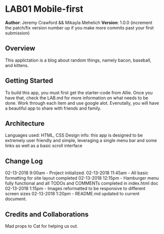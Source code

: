 # LAB01 Mobile-first

**Author**: Jeremy Crawford && Mikayla Mehelich
**Version**: 1.0.0 (increment the patch/fix version number up if you make more commits past your first submission)

## Overview
This applictation is a blog about random things, namely bacon, baseball, and kittens.

## Getting Started
To build this app, you must first get the starter-code from Allie. Once you have that, check the LAB.md for more information on what needs to be done. Work through each item and use google alot. Evenutally, you will have a beautiful app to share with friends and family.

## Architecture
Languages used: HTML, CSS
Design info: this app is designed to be extremely user friendly and simple, leveraging a single menu bar and some links as well as a basic scroll interface

## Change Log

02-13-2018 9:00am - Project initialized.
02-13-2018 11:45am - All basic formatting for site layout completed
02-13-2018 12:15pm - Hamburger menu fully functional and all TODOs and COMMENTs completed in index.html doc
02-13-2018 1:15pm - Images reformatted to be responsive to different screen sizes
02-13-2018 1:20pm - README.md updated to current document.

## Credits and Collaborations

Mad props to Cat for helping us out.
